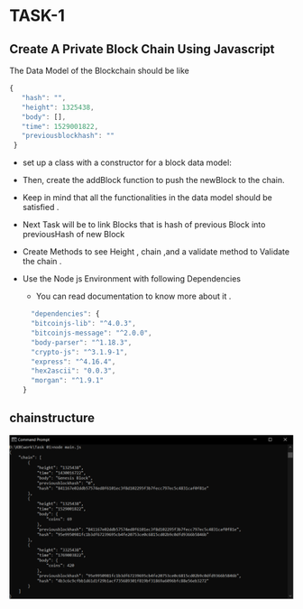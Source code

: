 # TASK-1
## Create A Private Block Chain Using Javascript

The Data Model of the Blockchain should be like 
```js
{
   "hash": "",
   "height": 1325438,
   "body": [],
   "time": 1529001822,
   "previousblockhash": ""
 }
 ```

* set up a class with a constructor for a block data model:
* Then, create the addBlock function to push the newBlock to the chain.
* Keep in mind that all the functionalities in the data model should be satisfied .
* Next Task will be to link Blocks that is hash of previous Block into previousHash of new Block 
* Create Methods to see Height , chain ,and a validate method to Validate the chain .

* Use the Node js Environment with following Dependencies 
  * You can read documentation to know more about it .
  ```js
    "dependencies": {
    "bitcoinjs-lib": "^4.0.3",
    "bitcoinjs-message": "^2.0.0",
    "body-parser": "^1.18.3",
    "crypto-js": "^3.1.9-1",
    "express": "^4.16.4",
    "hex2ascii": "0.0.3",
    "morgan": "^1.9.1"
  }
  ```
## chainstructure
![](https://github.com/ParthhSharma/TASK-1/blob/master/outputTask01.PNG)
  
  

